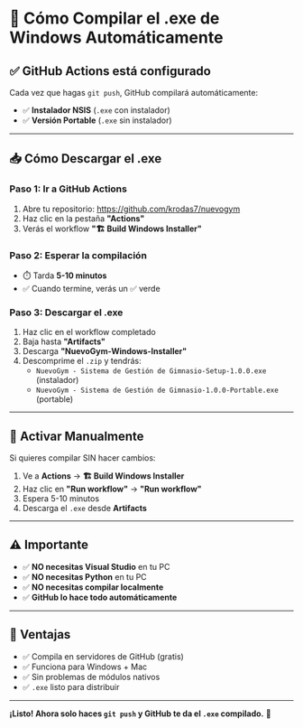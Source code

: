 # 🚀 Cómo Compilar el .exe de Windows Automáticamente

## ✅ **GitHub Actions está configurado**

Cada vez que hagas `git push`, GitHub compilará automáticamente:
- ✅ **Instalador NSIS** (`.exe` con instalador)
- ✅ **Versión Portable** (`.exe` sin instalador)

---

## 📥 **Cómo Descargar el .exe**

### **Paso 1: Ir a GitHub Actions**
1. Abre tu repositorio: https://github.com/krodas7/nuevogym
2. Haz clic en la pestaña **"Actions"**
3. Verás el workflow **"🏗️ Build Windows Installer"**

### **Paso 2: Esperar la compilación**
- ⏱️ Tarda **5-10 minutos**
- ✅ Cuando termine, verás un ✅ verde

### **Paso 3: Descargar el .exe**
1. Haz clic en el workflow completado
2. Baja hasta **"Artifacts"**
3. Descarga **"NuevoGym-Windows-Installer"**
4. Descomprime el `.zip` y tendrás:
   - `NuevoGym - Sistema de Gestión de Gimnasio-Setup-1.0.0.exe` (instalador)
   - `NuevoGym - Sistema de Gestión de Gimnasio-1.0.0-Portable.exe` (portable)

---

## 🔄 **Activar Manualmente**

Si quieres compilar SIN hacer cambios:
1. Ve a **Actions** → **🏗️ Build Windows Installer**
2. Haz clic en **"Run workflow"** → **"Run workflow"**
3. Espera 5-10 minutos
4. Descarga el `.exe` desde **Artifacts**

---

## ⚠️ **Importante**

- ✅ **NO necesitas Visual Studio** en tu PC
- ✅ **NO necesitas Python** en tu PC
- ✅ **NO necesitas compilar localmente**
- ✅ **GitHub lo hace todo automáticamente**

---

## 🎯 **Ventajas**

- ✅ Compila en servidores de GitHub (gratis)
- ✅ Funciona para Windows + Mac
- ✅ Sin problemas de módulos nativos
- ✅ `.exe` listo para distribuir

---

**¡Listo! Ahora solo haces `git push` y GitHub te da el `.exe` compilado.** 🚀

